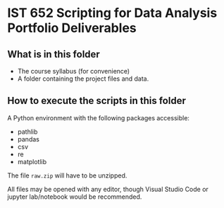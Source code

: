 # IST 652 Scripting for Data Analysis Portfolio Deliverables

## What is in this folder
- The course syllabus (for convenience)
- A folder containing the project files and data.

## How to execute the scripts in this folder

A Python environment with the following packages accessible:
- pathlib
- pandas
- csv
- re
- matplotlib

The file `raw.zip` will have to be unzipped.

All files may be opened with any editor, though Visual Studio Code or jupyter lab/notebook would be recommended.

